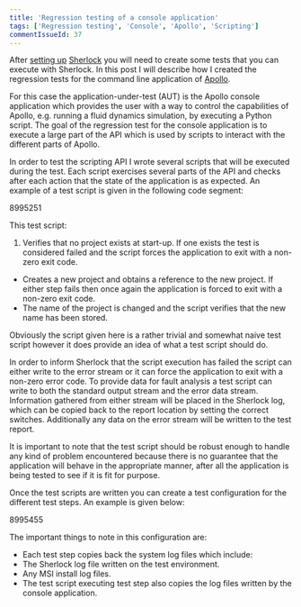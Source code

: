 ```yaml
---
title: 'Regression testing of a console application'
tags: ['Regression testing', 'Console', 'Apollo', 'Scripting']
commentIssueId: 37
---
```


After [setting up](/posts/2013-12-04_Regression-testing-with-Sherlock.html) [Sherlock](/projects/sherlock.html) you will need to create some tests that you can execute with Sherlock. In this post I will describe how I created the regression tests for the command line application of [Apollo](/projects/apollo.html).

For this case the application-under-test (AUT) is the Apollo console application which provides the user with a way to control the capabilities of Apollo, e.g. running a fluid dynamics simulation, by executing a Python script. The goal of the regression test for the console application is to execute a large part of the API which is used by scripts to interact with the different parts of Apollo.

In order to test the scripting API I wrote several scripts that will be executed during the test. Each script exercises several parts of the API and checks after each action that the state of the application is as expected. An example of a test script is given in the following code segment:

<gist>8995251</gist>

This test script:

1. Verifies that no project exists at start-up. If one exists the test is considered failed and the script forces the application to exit with a non-zero exit code.
* Creates a new project and obtains a reference to the new project. If either step fails then once again the application is forced to exit with a non-zero exit code.
* The name of the project is changed and the script verifies that the new name has been stored.

Obviously the script given here is a rather trivial and somewhat naive test script however it does provide an idea of what a test script should do.

In order to inform Sherlock that the script execution has failed the script can either write to the error stream or it can force the application to exit with a non-zero error code. To provide data for fault analysis a test script can write to both the standard output stream and the error data stream. Information gathered from either stream will be placed in the Sherlock log, which can be copied back to the report location by setting the correct switches. Additionally any data on the error stream will be written to the test report.

It is important to note that the test script should be robust enough to handle any kind of problem encountered because there is no guarantee that the application will behave in the appropriate manner, after all the application is being tested to see if it is fit for purpose.

Once the test scripts are written you can create a test configuration for the different test steps. An example is given below:

<gist>8995455</gist>

The important things to note in this configuration are:

* Each test step copies back the system log files which include:
 * The Sherlock log file written on the test environment.
 * Any MSI install log files.
* The test script executing test step also copies the log files written by the console application.